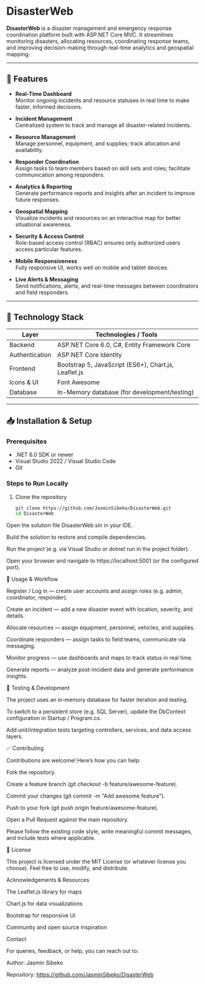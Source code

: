 # DisasterWeb

**DisasterWeb** is a disaster management and emergency response coordination platform built with ASP.NET Core MVC. It streamlines monitoring disasters, allocating resources, coordinating response teams, and improving decision-making through real-time analytics and geospatial mapping.

---

## 🚀 Features

- **Real-Time Dashboard**  
  Monitor ongoing incidents and resource statuses in real time to make faster, informed decisions.

- **Incident Management**  
  Centralized system to track and manage all disaster-related incidents.

- **Resource Management**  
  Manage personnel, equipment, and supplies; track allocation and availability.

- **Responder Coordination**  
  Assign tasks to team members based on skill sets and roles; facilitate communication among responders.

- **Analytics & Reporting**  
  Generate performance reports and insights after an incident to improve future responses.

- **Geospatial Mapping**  
  Visualize incidents and resources on an interactive map for better situational awareness.

- **Security & Access Control**  
  Role-based access control (RBAC) ensures only authorized users access particular features.

- **Mobile Responsiveness**  
  Fully responsive UI, works well on mobile and tablet devices.

- **Live Alerts & Messaging**  
  Send notifications, alerts, and real-time messages between coordinators and field responders.

---

## 🧰 Technology Stack

| Layer          | Technologies / Tools                         |
|----------------|-----------------------------------------------|
| Backend        | ASP.NET Core 6.0, C#, Entity Framework Core   |
| Authentication | ASP.NET Core Identity                         |
| Frontend       | Bootstrap 5, JavaScript (ES6+), Chart.js, Leaflet.js |
| Icons & UI     | Font Awesome                                  |
| Database        | In-Memory database (for development/testing) |

---

## 📥 Installation & Setup

### Prerequisites

- .NET 6.0 SDK or newer  
- Visual Studio 2022 / Visual Studio Code  
- Git  

### Steps to Run Locally

1. Clone the repository  
   ```bash
   git clone https://github.com/JasminSibeko/DisasterWeb.git
   cd DisasterWeb


Open the solution file DisasterWeb.sln in your IDE.

Build the solution to restore and compile dependencies.

Run the project (e.g. via Visual Studio or dotnet run in the project folder).

Open your browser and navigate to https://localhost:5001 (or the configured port).

🧩 Usage & Workflow

Register / Log in — create user accounts and assign roles (e.g. admin, coordinator, responder).

Create an incident — add a new disaster event with location, severity, and details.

Allocate resources — assign equipment, personnel, vehicles, and supplies.

Coordinate responders — assign tasks to field teams, communicate via messaging.

Monitor progress — use dashboards and maps to track status in real time.

Generate reports — analyze post-incident data and generate performance insights.

🧪 Testing & Development

The project uses an in-memory database for faster iteration and testing.

To switch to a persistent store (e.g. SQL Server), update the DbContext configuration in Startup / Program.cs.

Add unit/integration tests targeting controllers, services, and data access layers.

✅ Contributing

Contributions are welcome! Here’s how you can help:

Fork the repository.

Create a feature branch (git checkout -b feature/awesome-feature).

Commit your changes (git commit -m "Add awesome feature").

Push to your fork (git push origin feature/awesome-feature).

Open a Pull Request against the main repository.

Please follow the existing code style, write meaningful commit messages, and include tests where applicable.

📝 License

This project is licensed under the MIT License
 (or whatever license you choose). Feel free to use, modify, and distribute.

Acknowledgements & Resources

The Leaflet.js library for maps

Chart.js for data visualizations

Bootstrap for responsive UI

Community and open source inspiration

Contact

For queries, feedback, or help, you can reach out to:

Author: Jasmin Sibeko

Repository: https://github.com/JasminSibeko/DisasterWeb
